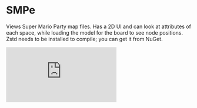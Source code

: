# SMPe
Views Super Mario Party map files. Has a 2D UI and can look at attributes of each space, while loading the model for the board to see node positions. Zstd needs to be installed to compile; you can get it from NuGet.

![Image 1](http://kuribo64.net/get.php?id=8WdmJ9r01b8JABww)